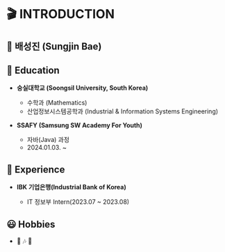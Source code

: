 # 🎬 INTRODUCTION

## 🐢 배성진 (Sungjin Bae)

## 🏫 Education

- __숭실대학교 (Soongsil University, South Korea)__

    - 수학과 (Mathematics)
    - 산업정보시스템공학과 (Industrial & Information Systems Engineering)

- __SSAFY (Samsung SW Academy For Youth)__

    - 자바(Java) 과정
    - 2024.01.03. ~
  

## 📁 Experience

- __IBK 기업은행(Industrial Bank of Korea)__
  
  - IT 정보부 Intern(2023.07 ~ 2023.08)

## 😃 Hobbies

- 🍿 🎶 👟
